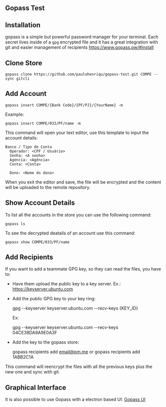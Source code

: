 ## Gopass Test
## Installation
gopass is a simple but powerful password manager for your terminal.
Each secret lives inside of a `gpg` encrypted file and it has a great integration with git and easier management of recipients
https://www.gopass.pw/#install
## Clone Store

    gopass clone https://github.com/paulohenriqu/gopass-test.git COMPE --sync gitcli


## Add Account

    gopass insert COMPE/{Bank Code}/{PF/PJ}/{YourName} -m
Example:

    gopass insert COMPE/033/PF/name -m

This command will open your text editor, use this template to input the account details:

```
Banco / Tipo de Conta
  Operador: <CPF / Usuário>
  Senha: <A senha>
  Agencia: <Agência>
  Conta: <Conta>

  Dono: <Nome do dono>
```

When you exit the editor and save, the file will be encrypted and the content will be uploaded to the remote repository.

## Show Account Details
To list all the accounts in the store you can use the following command:

    gopass ls
To see the decrypted deatails of an account use this command:

    gopass show COMPE/033/PF/name
## Add Recipients
If you want to add a teammate GPG key, so they can read the files, you have to:

 - Have them upload the public key to a key server. Ex.: https://keyserver.ubuntu.com
 - Add the public GPG key to your key ring:


    gpg --keyserver keyserver.ubuntu.com --recv-keys {KEY_ID}

	Ex:

    gpg --keyserver keyserver.ubuntu.com --recv-keys 04CE38DA9A9E0A3F

 - Add the key to the gopass store:
	

    gopass recipients add email@pm.me
		or
    gopass recipients add 1ABB2C1A

This command will reencrypt the files with all the previous keys plus the new one and sync with git.

## Graphical Interface
It is also possible to use Gopass with a electron based UI: [Gopass UI](https://github.com/codecentric/gopass-ui)
